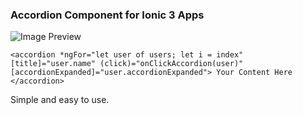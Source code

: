 ### Accordion Component for Ionic 3 Apps

![Image Preview](https://image.prntscr.com/image/1QwOijlhRZGnkAFb1QxEmQ.png)

`<accordion *ngFor="let user of users; let i = index" [title]="user.name" (click)="onClickAccordion(user)" [accordionExpanded]="user.accordionExpanded"> Your Content Here </accordion>`

Simple and easy to use.